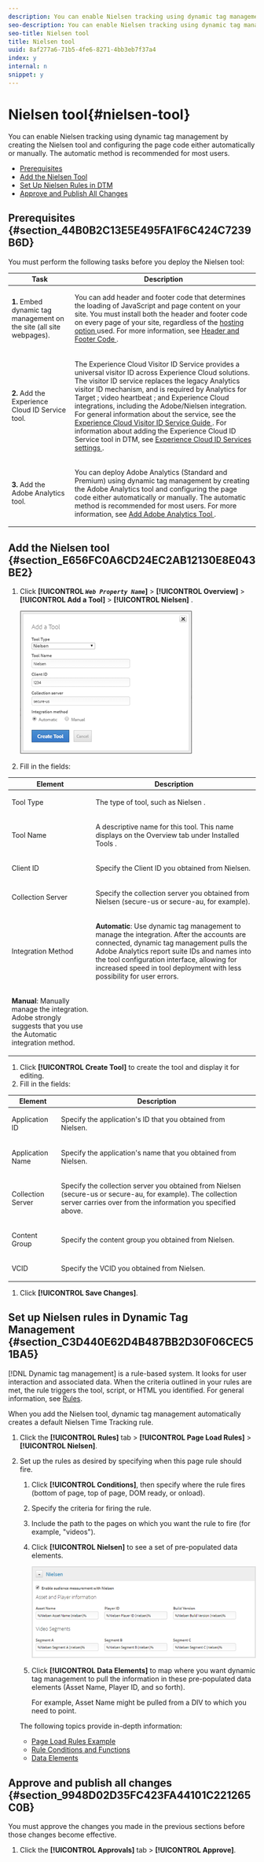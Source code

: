 ```yaml
---
description: You can enable Nielsen tracking using dynamic tag management by creating the Nielsen tool and configuring the page code either automatically or manually. The automatic method is recommended for most users.
seo-description: You can enable Nielsen tracking using dynamic tag management by creating the Nielsen tool and configuring the page code either automatically or manually. The automatic method is recommended for most users.
seo-title: Nielsen tool
title: Nielsen tool
uuid: 8af277a6-71b5-4fe6-8271-4bb3eb7f37a4
index: y
internal: n
snippet: y
---
```


# Nielsen tool{#nielsen-tool}

You can enable Nielsen tracking using dynamic tag management by creating the Nielsen tool and configuring the page code either automatically or manually. The automatic method is recommended for most users.

* [Prerequisites](../tools-reference/nielsen.md#section_44B0B2C13E5E495FA1F6C424C7239B6D)
* [Add the Nielsen Tool](../tools-reference/nielsen.md#section_E656FC0A6CD24EC2AB12130E8E043BE2)
* [Set Up Nielsen Rules in DTM](../tools-reference/nielsen.md#section_C3D440E62D4B487BB2D30F06CEC51BA5)
* [Approve and Publish All Changes](../tools-reference/nielsen.md#section_9948D02D35FC423FA44101C221265C0B)

## Prerequisites {#section_44B0B2C13E5E495FA1F6C424C7239B6D}

You must perform the following tasks before you deploy the Nielsen tool:

<table id="table_5F72D90F206C4D1B9D67FDF62D7EB61F">
 <thead>
  <tr>
   <th colname="col1" class="entry"> Task </th>
   <th colname="col2" class="entry"> Description </th>
  </tr>
 </thead>
 <tbody>
  <tr>
   <td colname="col1"> <p><b>1.</b> Embed dynamic tag management on the site (all site webpages). </p> </td>
   <td colname="col2"> <p> You can add header and footer code that determines the loading of JavaScript and page content on your site. You must install both the header and footer code on every page of your site, regardless of the <a href="../client-side-information/deployment.md#concept_09612483C4934E16B20F5E9DA3B7EB7D" format="dita" scope="local"> hosting option </a> used. For more information, see <a href="../client-side-information/deployment.md#concept_3F6A0A508F294FCBABEBA1DF540B781B" format="dita" scope="local"> Header and Footer Code </a>. </p> </td>
  </tr>
  <tr>
   <td colname="col1"> <p><b>2.</b> Add the Experience Cloud ID Service tool. </p> </td>
   <td colname="col2"> <p>The <span class="keyword"> Experience Cloud Visitor ID Service </span> provides a universal visitor ID across <span class="keyword"> Experience Cloud </span>solutions. The visitor ID service replaces the legacy Analytics visitor ID mechanism, and is required by <span class="keyword"> Analytics </span> for <span class="keyword"> Target </span>; <span class="keyword"> video heartbeat </span>; and <span class="keyword"> Experience Cloud </span> integrations, including the Adobe/Nielsen integration. For general information about the service, see the <a href="https://marketing.adobe.com/resources/help/en_US/mcvid/mcvid-overview.html" format="https" scope="external"> Experience Cloud Visitor ID Service Guide </a>. For information about adding the Experience Cloud ID Service tool in DTM, see <a href="https://marketing.adobe.com/resources/help/en_US/mcvid/mcvid-dtm-settings.html" format="html" scope="external"> Experience Cloud ID Services settings </a>. </p> </td> 
  </tr>
  <tr>
   <td colname="col1"> <p><b>3.</b> Add the Adobe Analytics tool. </p> </td>
   <td colname="col2"> <p>You can deploy <span class="keyword"> Adobe Analytics </span> (Standard and Premium) using dynamic tag management by creating the <span class="keyword"> Adobe Analytics </span> tool and configuring the page code either automatically or manually. The automatic method is recommended for most users. For more information, see <a href="../tools-reference/analytics-dtm.md#concept_FBA6679A0B79490F8296437F11E5E4F8" format="dita" scope="local"> Add Adobe Analytics Tool </a>. </p> </td>
  </tr>
 </tbody>
</table>

## Add the Nielsen tool {#section_E656FC0A6CD24EC2AB12130E8E043BE2}

1. Click  **[!UICONTROL  *`Web Property Name`*]** > **[!UICONTROL Overview]** > **[!UICONTROL Add a Tool]** > **[!UICONTROL Nielsen]** .

   ![Step Result](assets/nielsen_tool.png)

1. Fill in the fields:

<table id="table_1CFB53FE72E74CCB8CAA5D4E3873D286">
 <thead>
  <tr>
   <th colname="col1" class="entry"> Element </th>
   <th colname="col2" class="entry"> Description </th>
  </tr>
 </thead>
 <tbody>
  <tr>
   <td colname="col1"> <p>Tool Type </p> </td>
   <td colname="col2"> <p>The type of tool, such as <span class="keyword"> Nielsen </span>. </p> </td>
  </tr>
  <tr>
   <td colname="col1"> <p>Tool Name </p> </td>
   <td colname="col2"> <p>A descriptive name for this tool. This name displays on the <span class="wintitle"> Overview </span> tab under <span class="wintitle"> Installed Tools </span>. </p> </td>
  </tr>
  <tr>
   <td colname="col1"> <p>Client ID </p> </td>
   <td colname="col2"> <p>Specify the Client ID you obtained from Nielsen. </p> </td>
  </tr>
  <tr>
   <td colname="col1"> <p>Collection Server </p> </td>
   <td colname="col2"> <p>Specify the collection server you obtained from Nielsen (secure-us or secure-au, for example). </p> </td>
  </tr>
  <tr>
   <td colname="col1" morerows="1"> <p>Integration Method </p> </td>
   <td colname="col2"> <p> <b>Automatic</b>: Use dynamic tag management to manage the integration. After the accounts are connected, dynamic tag management pulls the <span class="keyword"> Adobe Analytics </span> report suite IDs and names into the tool configuration interface, allowing for increased speed in tool deployment with less possibility for user errors. </p> </td>
  </tr>
  <tr>
   <td colname="col2"> <p> <b>Manual</b>: Manually manage the integration. Adobe strongly suggests that you use the Automatic integration method. </p> </td>
  </tr>
 </tbody>
</table>

1. Click **[!UICONTROL Create Tool]** to create the tool and display it for editing.
1. Fill in the fields:

<table id="table_F2635DE3831B4476AD1B12041DB16FBD">
 <thead>
  <tr>
   <th colname="col1" class="entry"> Element </th>
   <th colname="col2" class="entry"> Description </th>
  </tr>
 </thead>
 <tbody>
  <tr>
   <td colname="col1"> <p>Application ID </p> </td>
   <td colname="col2"> <p>Specify the application's ID that you obtained from Nielsen. </p> </td>
  </tr>
  <tr>
   <td colname="col1"> <p>Application Name </p> </td>
   <td colname="col2"> <p>Specify the application's name that you obtained from Nielsen. </p> </td>
  </tr>
  <tr>
   <td colname="col1"> <p>Collection Server </p> </td>
   <td colname="col2"> <p>Specify the collection server you obtained from Nielsen (secure-us or secure-au, for example). The collection server carries over from the information you specified above. </p> </td>
  </tr>
  <tr>
   <td colname="col1"> <p>Content Group </p> </td>
   <td colname="col2"> <p>Specify the content group you obtained from Nielsen. </p> </td>
  </tr>
  <tr>
   <td colname="col1"> <p>VCID </p> </td>
   <td colname="col2"> <p>Specify the VCID you obtained from Nielsen. </p> </td>
  </tr>
 </tbody>
</table>

1. Click **[!UICONTROL Save Changes]**.

## Set up Nielsen rules in Dynamic Tag Management {#section_C3D440E62D4B487BB2D30F06CEC51BA5}

[!DNL Dynamic tag management] is a rule-based system. It looks for user interaction and associated data. When the criteria outlined in your rules are met, the rule triggers the tool, script, or HTML you identified. For general information, see [Rules](../managing-resources/rules.md#concept_2D3F296DD3BD418BAB7A0E2415DD9C92).

When you add the Nielsen tool, dynamic tag management automatically creates a default Nielsen Time Tracking rule.

1. Click the **[!UICONTROL Rules]** tab > **[!UICONTROL Page Load Rules]** > **[!UICONTROL Nielsen]**.
1. Set up the rules as desired by specifying when this page rule should fire.

    1. Click **[!UICONTROL Conditions]**, then specify where the rule fires (bottom of page, top of page, DOM ready, or onload).
    1. Specify the criteria for firing the rule.
    1. Include the path to the pages on which you want the rule to fire (for example, "videos").
    1. Click **[!UICONTROL Nielsen]** to see a set of pre-populated data elements.

       ![](assets/nielsen_rules.png)

    1. Click **[!UICONTROL Data Elements]** to map where you want dynamic tag management to pull the information in these pre-populated data elements (Asset Name, Player ID, and so forth).

       For example, Asset Name might be pulled from a DIV to which you need to point.

   The following topics provide in-depth information:

    * [Page Load Rules Example](../managing-resources/rules.md#concept_811F4216145A4E3A91190DFFC9C2D223)
    * [Rule Conditions and Functions](../managing-resources/rules.md#reference_662A7B7D177C46C98980CD317A7A8861)
    * [Data Elements](../managing-resources/data-elements.md#concept_8A4591BD0F4241B6925D976482C43CD2)

## Approve and publish all changes {#section_9948D02D35FC423FA44101C221265C0B}

You must approve the changes you made in the previous sections before those changes become effective.

1. Click the **[!UICONTROL Approvals]** tab > **[!UICONTROL Approve]**.
